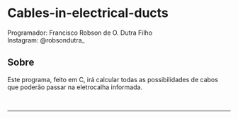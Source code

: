 # Cables-in-electrical-ducts

Programador: Francisco Robson de O. Dutra Filho
<br>Instagram: @robsondutra_
<br>

<h2>Sobre</h2>
Este programa, feito em C, irá calcular todas as possibilidades de cabos que poderão passar na eletrocalha informada.

<br><hr>
